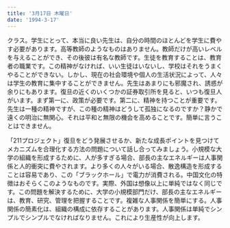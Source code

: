 ```yaml
---
title: '3月17日 木曜日'
date: '1994-3-17'
---
```


クラス。学生にとって、本当に良い先生は、自分の時間のほとんどを学生に費やす必要があります。高等教師のようなものはありません。教師だけが高いレベルを与えることができ、その後彼は有名な教師です。生徒を教育することは、教育者の職業です。この精神がなければ、いい生徒はいないし、学校はそれをうまくやることができない。しかし、現在の社会環境や個人の生活状況によって、人々は学生の教育に集中することができません。先生はあまりにも邪魔され、誘惑が余りにもあります。復旦の近くのいくつかの証券取引所を見ると、いつも復旦人がいます。まず第一に、政策が必要です。第二に、精神を持つことが重要です。先生は一種の精神ですが、この種の精神はどうして孤独になるのですか？静かで遠くの明治に無関心。それは平和と無限の機会を高めることです。簡単に言うことはできません。

「211プロジェクト」復旦をどう発展させるか、新たな成長ポイントを見つけてメカニズムを合理化する方法の問題について話し合ってみましょう。小規模な大学の組織を形成するために、人が多すぎる場合、部長の主なエネルギーは人事関係と人的衝突に費やされます。より多くの人々がいる場合、散逸構造を形成することは容易であり、この「ブラックホール」で電力が消費される。中国文化の特徴はおそらくこのようなものです。実際、外国は想像以上に単純ではなく同じです。この問題を解決するために、大学の小規模部門だけ、部長の主なエネルギーは、教育、研究、管理を把握することです。複雑な人事関係を簡単にする。人事関係の簡素化は、組織の構成に依存することがあります。人事関係は単純でシンプルでシンプルでなければなりません。これにより生産性が向上します。

